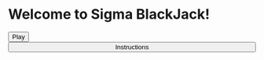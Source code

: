 
<head>
  <link rel="stylesheet" href="assets/css/style.css" />
</head>
<body>
  <div class="container content-container">
    <h1 class="blackjack-title">Welcome to Sigma BlackJack!</h1>
    <div
        class="button-container2"
        style="display: flex; justify-content: center; flex-direction: column"
      >
        <a href="https://eros-code.github.io/sigma-blackjack/blackjack.html"><button class="Play">Play</button></a>
        <button href="" class="instructions">Instructions</button>
    </div>
  </div>
</body>

